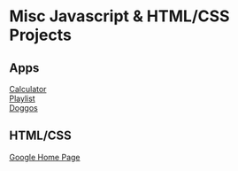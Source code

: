 # Misc Javascript & HTML/CSS Projects  
## Apps  
[Calculator](https://jsfiddle.net/awexli/c1fnp02j/)  
[Playlist](https://jsfiddle.net/awexli/2kr4vw7p/)  
[Doggos](https://jsfiddle.net/awexli/gazqpfjw/)  
## HTML/CSS  
[Google Home Page](https://jsfiddle.net/awexli/Lpsb9jwe/)
